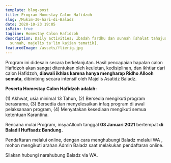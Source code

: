 ```yaml
---
template: blog-post
title: Program Homestay Calon Hafidzoh
slug: /Mukim-30-hari-di-Baladz
date: 2020-10-23 19:05
isMain: true
tagline: Homestay Calon Hafidzoh
description: Daily activities; Ibadah fardhu dan sunnah [shalat tahajud, puasa
  sunnah, majelis ta'lim kajian tematik].
featuredImage: /assets/flierig.jpg
---
```

Program ini didesain secara berkelanjutan. Hasil pencapaian hapalan calon Hafidzoh akan sangat ditentukan oleh keuletan, kedisiplinan, dan ikhtiar dari calon Hafidzoh, **diawali ikhlas karena hanya mengharap Ridho Allooh semata**, dibimbing secara intensif oleh Majelis Asatidz Baladz.

**Peserta Homestay Calon Hafidzoh adalah:**

(1) Akhwat, usia minimal 13 Tahun, (2) Bersedia mengikuti program berasrama, (3) Bersedia dan menyelesaikan infaq program di awal pelaksanaan program, (4) Menyatakan kesediaan mengikuti semua ketentuan Karantina.

Rencana mulai Program, insyaAllooh tanggal **03 Januari 2021**  bertempat **di Baladil Huffaadz Bandung.**

Pendaftaran melalui online, dengan cara menghubungi Baladz melalui WA , mohon mengikuti arahan Admin Baladz saat melakukan pendaftaran online.

Silakan hubungi narahubung Baladz via WA.